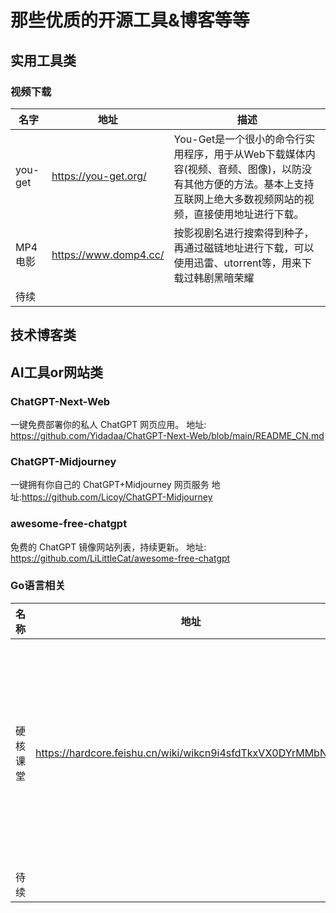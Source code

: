# 那些优质的开源工具&博客等等

## 实用工具类

### 视频下载
| 名字      | 地址  | 描述                                                                                       |
|---------|-----|------------------------------------------------------------------------------------------|
| you-get |  https://you-get.org/   | You-Get是一个很小的命令行实用程序，用于从Web下载媒体内容(视频、音频、图像)，以防没有其他方便的方法。基本上支持互联网上绝大多数视频网站的视频，直接使用地址进行下载。 |
| MP4电影   |  https://www.domp4.cc/   | 按影视剧名进行搜索得到种子，再通过磁链地址进行下载，可以使用迅雷、utorrent等，用来下载过韩剧黑暗荣耀                                              |
| 待续      |     |                                                                                          |

## 技术博客类

## AI工具or网站类

### ChatGPT-Next-Web
一键免费部署你的私人 ChatGPT 网页应用。
地址: https://github.com/Yidadaa/ChatGPT-Next-Web/blob/main/README_CN.md

### ChatGPT-Midjourney
一键拥有你自己的 ChatGPT+Midjourney 网页服务
地址:https://github.com/Licoy/ChatGPT-Midjourney

### awesome-free-chatgpt 
免费的 ChatGPT 镜像网站列表，持续更新。
地址: https://github.com/LiLittleCat/awesome-free-chatgpt



### Go语言相关

| 名称   | 地址  | 描述  |
|------|-----|-----|
| 硬核课堂 |  https://hardcore.feishu.cn/wiki/wikcn9i4sfdTkxVX0DYrMMbNBpd   |  教人手把手实现高性能的基础设施，核心内容收费，可以选着看   |
| 待续   |     |     |












